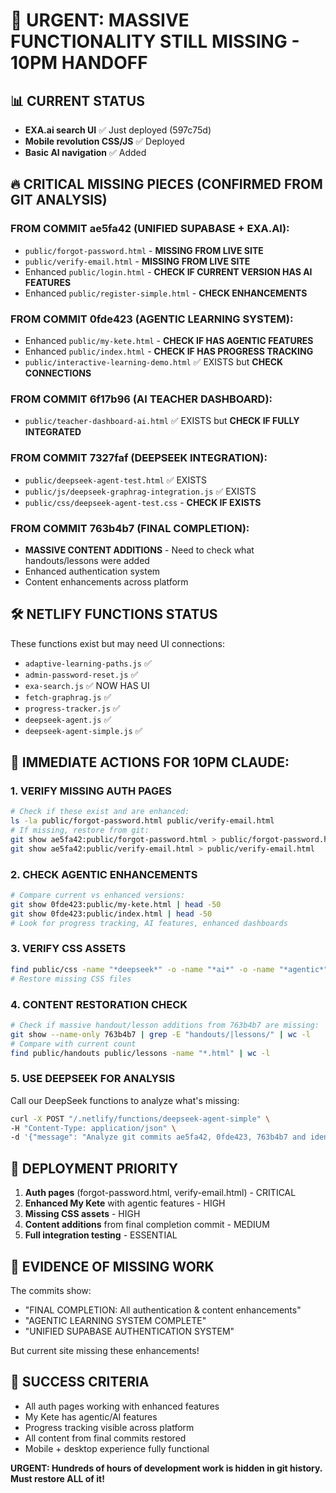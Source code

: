# 🚨 URGENT: MASSIVE FUNCTIONALITY STILL MISSING - 10PM HANDOFF

## 📊 CURRENT STATUS
- **EXA.ai search UI** ✅ Just deployed (597c75d)
- **Mobile revolution CSS/JS** ✅ Deployed
- **Basic AI navigation** ✅ Added

## 🔥 CRITICAL MISSING PIECES (CONFIRMED FROM GIT ANALYSIS)

### FROM COMMIT ae5fa42 (UNIFIED SUPABASE + EXA.AI):
- `public/forgot-password.html` - **MISSING FROM LIVE SITE**
- `public/verify-email.html` - **MISSING FROM LIVE SITE** 
- Enhanced `public/login.html` - **CHECK IF CURRENT VERSION HAS AI FEATURES**
- Enhanced `public/register-simple.html` - **CHECK ENHANCEMENTS**

### FROM COMMIT 0fde423 (AGENTIC LEARNING SYSTEM):
- Enhanced `public/my-kete.html` - **CHECK IF HAS AGENTIC FEATURES**
- Enhanced `public/index.html` - **CHECK IF HAS PROGRESS TRACKING**
- `public/interactive-learning-demo.html` ✅ EXISTS but **CHECK CONNECTIONS**

### FROM COMMIT 6f17b96 (AI TEACHER DASHBOARD):
- `public/teacher-dashboard-ai.html` ✅ EXISTS but **CHECK IF FULLY INTEGRATED**

### FROM COMMIT 7327faf (DEEPSEEK INTEGRATION):
- `public/deepseek-agent-test.html` ✅ EXISTS 
- `public/js/deepseek-graphrag-integration.js` ✅ EXISTS
- `public/css/deepseek-agent-test.css` - **CHECK IF EXISTS**

### FROM COMMIT 763b4b7 (FINAL COMPLETION):
- **MASSIVE CONTENT ADDITIONS** - Need to check what handouts/lessons were added
- Enhanced authentication system
- Content enhancements across platform

## 🛠️ NETLIFY FUNCTIONS STATUS
These functions exist but may need UI connections:
- `adaptive-learning-paths.js` ✅
- `admin-password-reset.js` ✅  
- `exa-search.js` ✅ NOW HAS UI
- `fetch-graphrag.js` ✅
- `progress-tracker.js` ✅
- `deepseek-agent.js` ✅
- `deepseek-agent-simple.js` ✅

## 🎯 IMMEDIATE ACTIONS FOR 10PM CLAUDE:

### 1. VERIFY MISSING AUTH PAGES
```bash
# Check if these exist and are enhanced:
ls -la public/forgot-password.html public/verify-email.html
# If missing, restore from git:
git show ae5fa42:public/forgot-password.html > public/forgot-password.html
git show ae5fa42:public/verify-email.html > public/verify-email.html
```

### 2. CHECK AGENTIC ENHANCEMENTS
```bash
# Compare current vs enhanced versions:
git show 0fde423:public/my-kete.html | head -50
git show 0fde423:public/index.html | head -50
# Look for progress tracking, AI features, enhanced dashboards
```

### 3. VERIFY CSS ASSETS
```bash
find public/css -name "*deepseek*" -o -name "*ai*" -o -name "*agentic*"
# Restore missing CSS files
```

### 4. CONTENT RESTORATION CHECK
```bash
# Check if massive handout/lesson additions from 763b4b7 are missing:
git show --name-only 763b4b7 | grep -E "handouts/|lessons/" | wc -l
# Compare with current count
find public/handouts public/lessons -name "*.html" | wc -l
```

### 5. USE DEEPSEEK FOR ANALYSIS
Call our DeepSeek functions to analyze what's missing:
```bash
curl -X POST "/.netlify/functions/deepseek-agent-simple" \
-H "Content-Type: application/json" \
-d '{"message": "Analyze git commits ae5fa42, 0fde423, 763b4b7 and identify what major HTML pages and features are missing from current deployment"}'
```

## 🚀 DEPLOYMENT PRIORITY
1. **Auth pages** (forgot-password.html, verify-email.html) - CRITICAL
2. **Enhanced My Kete** with agentic features - HIGH  
3. **Missing CSS assets** - HIGH
4. **Content additions** from final completion commit - MEDIUM
5. **Full integration testing** - ESSENTIAL

## 📝 EVIDENCE OF MISSING WORK
The commits show:
- "FINAL COMPLETION: All authentication & content enhancements"  
- "AGENTIC LEARNING SYSTEM COMPLETE"
- "UNIFIED SUPABASE AUTHENTICATION SYSTEM"

But current site missing these enhancements!

## 🎯 SUCCESS CRITERIA
- All auth pages working with enhanced features
- My Kete has agentic/AI features  
- Progress tracking visible across platform
- All content from final commits restored
- Mobile + desktop experience fully functional

**URGENT: Hundreds of hours of development work is hidden in git history. Must restore ALL of it!**